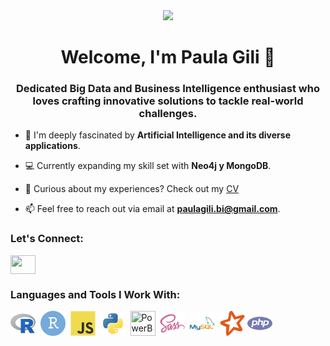 
<div id="header" align="center">
    <img src="https://media.giphy.com/media/v1.Y2lkPTc5MGI3NjExcWR0MmF6ZGRwbWF2aXUzcHE0Nmdsem5wM3pmZWNuZ2trcTBtc3lzMyZlcD12MV9pbnRlcm5hbF9naWZfYnlfaWQmY3Q9Zw/26tn33aiTi1jkl6H6/giphy.gif" width="200" />
    <h1>Welcome, I'm Paula Gili 👋</h1>
        <h3>Dedicated Big Data and Business Intelligence enthusiast who loves crafting innovative solutions to tackle real-world challenges. </h3>
    
</div>

- 🔭 I'm deeply fascinated by **Artificial Intelligence and its diverse applications**.

- 💻 Currently expanding my skill set with **Neo4j y MongoDB**.

- 📄 Curious about my experiences? Check out my [CV](https://drive.google.com/file/d/1lBkNNKe6SyTwdheDRdiH_CeprvH43tAo/view?usp=sharing)

- 📫 Feel free to reach out via email at **paulagili.bi@gmail.com**.

<h3>Let's Connect:</h3>
<p align="left">
    <a href="www.linkedin.com/in/paula-gili" target="blank"><img align="center" src="https://raw.githubusercontent.com/rahuldkjain/github-profile-readme-generator/master/src/images/icons/Social/linked-in-alt.svg" height="30" width="40" /></a>
    </p>

<h3>Languages and Tools I Work With:</h3>
<div>
    <img src="https://github.com/devicons/devicon/blob/master/icons/r/r-original.svg" title="R" alt="HTML" width="40" height="40"/>&nbsp;
    <img src="https://github.com/devicons/devicon/blob/master/icons/rstudio/rstudio-original.svg"  title="RStudio" width="40" height="40"/>&nbsp;
    <img src="https://github.com/devicons/devicon/blob/master/icons/javascript/javascript-original.svg" title="JavaScript"  width="40" height="40"/>&nbsp;
    <img src="https://raw.githubusercontent.com/devicons/devicon/master/icons/python/python-original.svg" title="Python"  width="40" height="40"/>&nbsp;
    <img src="https://github.com/xiaotwins/PowerBI-Icons/blob/main/SVG/PowerBI.svg" title="PowerBI" width="40" height="40"/>&nbsp;
    <img src="https://github.com/devicons/devicon/blob/master/icons/sass/sass-original.svg" title="Sass"  width="40" height="40"/>&nbsp;
    <img src="https://github.com/devicons/devicon/blob/master/icons/mysql/mysql-original-wordmark.svg" title="MySQL"  alt="MySQL" width="40" height="40"/>&nbsp;
    <img src="https://github.com/devicons/devicon/blob/master/icons/apachespark/apachespark-original.svg" title="Apache Spark"  width="40" height="40"/>
    <img src="https://github.com/devicons/devicon/blob/master/icons/php/php-plain.svg" title="Git"  width="40" height="40"/>
  </div>
</div>
